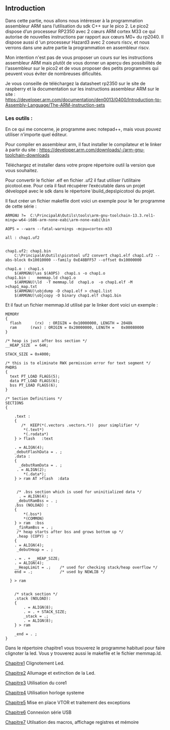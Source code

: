 ## Introduction

Dans cette partie, nous allons nous intéresser à la programmation assembleur ARM sans l’utilisation du sdk C++ sur le pico 2.
Le pico2 dispose d’un processeur RP2350 avec 2 cœurs ARM cortex M33 ce qui autorise de nouvelles instructions par rapport aux cœurs M0+ du rp2040.
Il dispose aussi d ‘un processeur Hazard3 avec 2 coeurs riscv, et nous verrons dans une autre partie la programmation en assembleur riscv.

Mon intention n'est pas de vous proposer un cours sur les instructions assembleur ARM mais plutôt de vous donner un aperçu des possibilités de l'assembleur sur le pico2 et de vous proposer des petits programmes qui peuvent vous éviter de nombreuses dificultés.

Je vous conseille de téléchargez la datasheet rp2350 sur le site de raspberry et la documentation sur les instructions assembleur ARM sur le site : https://developer.arm.com/documentation/den0013/0400/Introduction-to-Assembly-Language/The-ARM-instruction-sets

### Les outils :

En ce qui me concerne, je programme avec notepad++, mais vous pouvez utiliser n’importe quel éditeur.

Pour compiler en assembleur arm, il faut installer le compilateur et le linker à partir du site :
https://developer.arm.com/downloads/-/arm-gnu-toolchain-downloads

Téléchargez et installer dans votre propre répertoire outil la version que vous souhaitez.

Pour convertir le fichier .elf en fichier .uf2 il faut utiliser l’utilitaire picotool.exe. Pour cela il faut récupérer l’exécutable dans un projet développé avec le sdk dans le répertoire  \build\_deps\picotool du projet.

Il faut créer un fichier makefile dont voici un exemple pour le 1er programme de cette série :
```
ARMGNU ?=  C:\PrincipalA\Outils\tools\arm-gnu-toolchain-13.3.rel1-mingw-w64-i686-arm-none-eabi\arm-none-eabi\bin

AOPS = --warn --fatal-warnings -mcpu=cortex-m33

all : chap1.uf2


chap1.uf2: chap1.bin
	C:\PrincipalA\Outils\picotool uf2 convert chap1.elf chap1.uf2 --abs-block 0x10010000 --family 0xE48BFF57 --offset 0x10000000
    
chap1.o : chap1.s
	$(ARMGNU)\as $(AOPS)  chap1.s -o chap1.o
chap1.bin :   memmap.ld chap1.o 
	$(ARMGNU)\ld  -T memmap.ld  chap1.o  -o chap1.elf -M >chap1_map.txt
	$(ARMGNU)\objdump -D chap1.elf > chap1.list
	$(ARMGNU)\objcopy -O binary chap1.elf chap1.bin 
```

Et il faut un fichier memmap.ld utilisé par le linker dont voici un exemple :

```
MEMORY
{
  flash      (rx)  : ORIGIN = 0x10000000, LENGTH = 2048k
  ram      (rwx) : ORIGIN = 0x20000000, LENGTH =   0x00080000
}

/* heap is just after bss section */
__HEAP_SIZE  = 64K;

STACK_SIZE = 0x4000;

/* this is to eliminate RWX permission error for text segment */
PHDRS
{
  text PT_LOAD FLAGS(5);
  data PT_LOAD FLAGS(6);
  bss PT_LOAD FLAGS(6);
}

/* Section Definitions */
SECTIONS
{

    .text :
    {
       /*  KEEP(*(.vectors .vectors.*))  pour simplifier */
        *(.text*)
        *(.rodata*)
    } > flash   :text

    . = ALIGN(4);
    _debutFlashData = . ;
    .data :
    {
      _debutRamData = . ;
     . = ALIGN(2);
        *(.data*);
    } > ram AT >flash  :data
    
    
     /* .bss section which is used for uninitialized data */
      . = ALIGN(4);
     _debutRamBss = . ;
    .bss (NOLOAD) :
    {
        *(.bss*)
        *(COMMON)
    } > ram  :bss
     _finRamBss = . ;
     /* heap starts after bss and grows bottom up */
     .heap (COPY) :
    {
    . = ALIGN(4);
     _debutHeap = . ;

    . = . + __HEAP_SIZE;
    . = ALIGN(4);
    __HeapLimit = .;    /* used for checking stack/heap overflow */
    end = .;            /* used by NEWLIB */

  } > ram


    /* stack section */
    .stack (NOLOAD):
    {
        . = ALIGN(8);
        . = . + STACK_SIZE;
        _stack = .;
        . = ALIGN(8);
    } > ram

    _end = . ;
}
```

Dans le répertoire chapitre1 vous trouverez le programme habituel pour faire clignoter la led. Vous y trouverez aussi le makefile et le fichier  memmap.ld.

  [ Chapitre1](https://github.com/vincentARM/Pico2ArmAssembly/tree/main/Chapitre01)  Clignotement Led.

  [ Chapitre2](https://github.com/vincentARM/Pico2ArmAssembly/tree/main/Chapitre02)  Allumage et extinction de la Led.
  
  [ Chapitre3](https://github.com/vincentARM/Pico2ArmAssembly/tree/main/Chapitre03)  Utilisation du core1

  [ Chapitre4](https://github.com/vincentARM/Pico2ArmAssembly/tree/main/Chapitre04)  Utilisation horloge systeme

  [ Chapitre5](https://github.com/vincentARM/Pico2ArmAssembly/tree/main/Chapitre05) Mise en place VTOR et traitement des exceptions
  
  [ Chapitre6](https://github.com/vincentARM/Pico2ArmAssembly/tree/main/Chapitre06) Connexion série USB

  [ Chapitre7](https://github.com/vincentARM/Pico2ArmAssembly/tree/main/Chapitre07) Utilsation des macros, affichage registres et mémoire
